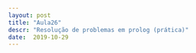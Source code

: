 ```yaml
---
layout: post
title: "Aula26"
descr: "Resolução de problemas em prolog (prática)"
date:  2019-10-29
---
```



